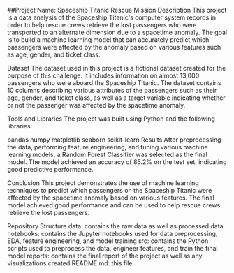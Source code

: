 ##Project Name: Spaceship Titanic Rescue Mission
Description
This project is a data analysis of the Spaceship Titanic's computer system records in order to help rescue crews retrieve the lost passengers who were transported to an alternate dimension due to a spacetime anomaly. The goal is to build a machine learning model that can accurately predict which passengers were affected by the anomaly based on various features such as age, gender, and ticket class.

Dataset
The dataset used in this project is a fictional dataset created for the purpose of this challenge. It includes information on almost 13,000 passengers who were aboard the Spaceship Titanic. The dataset contains 10 columns describing various attributes of the passengers such as their age, gender, and ticket class, as well as a target variable indicating whether or not the passenger was affected by the spacetime anomaly.

Tools and Libraries
The project was built using Python and the following libraries:

pandas
numpy
matplotlib
seaborn
scikit-learn
Results
After preprocessing the data, performing feature engineering, and tuning various machine learning models, a Random Forest Classifier was selected as the final model. The model achieved an accuracy of 85.2% on the test set, indicating good predictive performance.

Conclusion
This project demonstrates the use of machine learning techniques to predict which passengers on the Spaceship Titanic were affected by the spacetime anomaly based on various features. The final model achieved good performance and can be used to help rescue crews retrieve the lost passengers.

Repository Structure
data: contains the raw data as well as processed data
notebooks: contains the Jupyter notebooks used for data preprocessing, EDA, feature engineering, and model training
src: contains the Python scripts used to preprocess the data, engineer features, and train the final model
reports: contains the final report of the project as well as any visualizations created
README.md: this file
